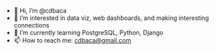 - 👋 Hi, I’m @cdbaca
- 👀 I’m interested in data viz, web dashboards, and making interesting connections
- 🌱 I’m currently learning PostgreSQL, Python, Django
- 📫 How to reach me: cdbaca@gmail.com
